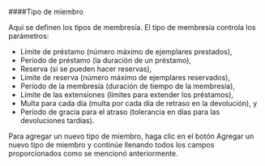 ####Tipo de miembro

Aquí se definen los tipos de membresía. El tipo de membresía controla los parámetros:
- Límite de préstamo (número máximo de ejemplares prestados),
- Período de préstamo (la duración de un préstamo),
- Reserva (si se pueden hacer reservas),
- Límite de reserva (número máximo de ejemplares reservados),
- Período de la membresía (duración de tiempo de la membresía),
- Límite de las extensiones (límites para extender los préstamos),
- Multa para cada día (multa por cada día de retraso en la devolución), y
- Período de gracia para el atraso (tolerancia en días para las devoluciones tardías).

Para agregar un nuevo tipo de miembro, haga clic en el botón Agregar un nuevo tipo de miembro y continúe llenando todos los campos proporcionados como se mencionó anteriormente.